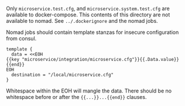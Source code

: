 Only `microservice.test.cfg`, and `microservice.system.test.cfg` are available to docker-compose. This contents of this directory are not available to nomad. See `../.dockerignore` and the nomad jobs.

Nomad jobs should contain template stanzas for insecure configuration from consul.

    template {
      data = <<EOH
    {{key "microservice/integration/microservice.cfg"}}{{.Data.value}}{{end}}
    EOH
      destination = "/local/microservice.cfg"
    }

Whitespace within the EOH will mangle the data.
There should be no whitespace before or after the `{{...}}...{{end}}` clauses.
